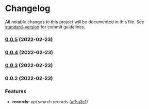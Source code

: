 # Changelog

All notable changes to this project will be documented in this file. See [standard-version](https://github.com/conventional-changelog/standard-version) for commit guidelines.

### [0.0.5](https://github.com/alex93p/api-records-getir-be-assign/compare/v0.0.4...v0.0.5) (2022-02-23)

### [0.0.4](https://github.com/alex93p/api-records-getir-be-assign/compare/v0.0.3...v0.0.4) (2022-02-23)

### [0.0.3](https://github.com/alex93p/api-records-getir-be-assign/compare/v0.0.2...v0.0.3) (2022-02-23)

### 0.0.2 (2022-02-23)


### Features

* **records:** api search records ([af5a3c1](https://github.com/alex93p/api-records-getir-be-assign/commit/af5a3c1719e2e938a28fd65606ed3faa4271421d))
